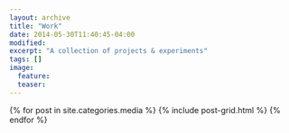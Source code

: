 ```yaml
---
layout: archive
title: "Work"
date: 2014-05-30T11:40:45-04:00
modified:
excerpt: "A collection of projects & experiments"
tags: []
image:
  feature:
  teaser:
---
```


<div class="tiles">
{% for post in site.categories.media %}
  {% include post-grid.html %}
{% endfor %}
</div><!-- /.tiles -->
